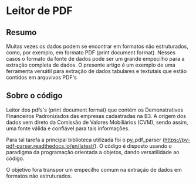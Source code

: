 # Leitor de PDF
## Resumo
Muitas vezes os dados podem se encontrar em formatos não estruturados, como, por exemplo, em formato PDF (print document format). Nesses casos o formato da fonte de dados pode ser um grande empecilho para a extração completa de dados. O presente artigo é um exemplo de uma ferramenta versátil para extração de dados tabulares e textutais que estão contidos em arquvivos PDF's

## Sobre o código
Leitor dos pdfs's (print document format) que contém os Demonstrativos Financeiros Padronizados das empresas cadastradas na B3. A origem dos dados vem direto da Comissão de Valores Mobiliários (CVM), sendo assim, uma fonte válida e confiável para tais informações.

Para tal tarefa a principal biblioteca utilizada foi o py_pdf_parser (https://py-pdf-parser.readthedocs.io/en/latest/). O código é disposto usando o paradigma da programação orientada a objetos, dando versatilidade ao código.

O objetivo fora transpor um empecilho comum na extração de dados em formatos não estruturados.
